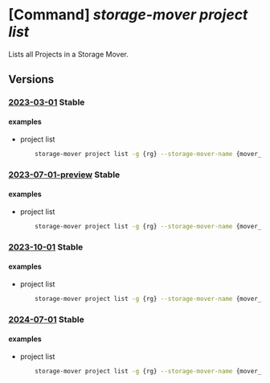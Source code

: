 # [Command] _storage-mover project list_

Lists all Projects in a Storage Mover.

## Versions

### [2023-03-01](/Resources/mgmt-plane/L3N1YnNjcmlwdGlvbnMve30vcmVzb3VyY2Vncm91cHMve30vcHJvdmlkZXJzL21pY3Jvc29mdC5zdG9yYWdlbW92ZXIvc3RvcmFnZW1vdmVycy97fS9wcm9qZWN0cw==/2023-03-01.xml) **Stable**

<!-- mgmt-plane /subscriptions/{}/resourcegroups/{}/providers/microsoft.storagemover/storagemovers/{}/projects 2023-03-01 -->

#### examples

- project list
    ```bash
        storage-mover project list -g {rg} --storage-mover-name {mover_name}
    ```

### [2023-07-01-preview](/Resources/mgmt-plane/L3N1YnNjcmlwdGlvbnMve30vcmVzb3VyY2Vncm91cHMve30vcHJvdmlkZXJzL21pY3Jvc29mdC5zdG9yYWdlbW92ZXIvc3RvcmFnZW1vdmVycy97fS9wcm9qZWN0cw==/2023-07-01-preview.xml) **Stable**

<!-- mgmt-plane /subscriptions/{}/resourcegroups/{}/providers/microsoft.storagemover/storagemovers/{}/projects 2023-07-01-preview -->

#### examples

- project list
    ```bash
        storage-mover project list -g {rg} --storage-mover-name {mover_name}
    ```

### [2023-10-01](/Resources/mgmt-plane/L3N1YnNjcmlwdGlvbnMve30vcmVzb3VyY2Vncm91cHMve30vcHJvdmlkZXJzL21pY3Jvc29mdC5zdG9yYWdlbW92ZXIvc3RvcmFnZW1vdmVycy97fS9wcm9qZWN0cw==/2023-10-01.xml) **Stable**

<!-- mgmt-plane /subscriptions/{}/resourcegroups/{}/providers/microsoft.storagemover/storagemovers/{}/projects 2023-10-01 -->

#### examples

- project list
    ```bash
        storage-mover project list -g {rg} --storage-mover-name {mover_name}
    ```

### [2024-07-01](/Resources/mgmt-plane/L3N1YnNjcmlwdGlvbnMve30vcmVzb3VyY2Vncm91cHMve30vcHJvdmlkZXJzL21pY3Jvc29mdC5zdG9yYWdlbW92ZXIvc3RvcmFnZW1vdmVycy97fS9wcm9qZWN0cw==/2024-07-01.xml) **Stable**

<!-- mgmt-plane /subscriptions/{}/resourcegroups/{}/providers/microsoft.storagemover/storagemovers/{}/projects 2024-07-01 -->

#### examples

- project list
    ```bash
        storage-mover project list -g {rg} --storage-mover-name {mover_name}
    ```

